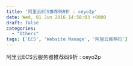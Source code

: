 ```yaml
---
title: '阿里云ECS推荐码9折 : ceyo2p'
date: Wed, 01 Jun 2016 14:58:03 +0000
draft: false
categories:
  - "Others"
tags: ['ECS', 'Website Manage', '阿里云推荐码']
---
```


阿里云ECS云服务器推荐码9折 : ceyo2p